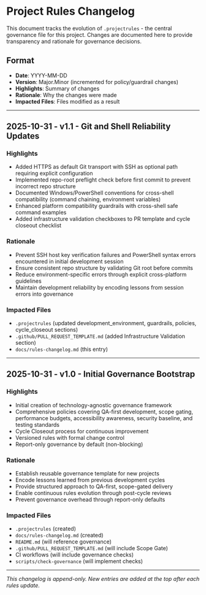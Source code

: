 # Project Rules Changelog

This document tracks the evolution of `.projectrules` - the central governance file for this project. Changes are documented here to provide transparency and rationale for governance decisions.

## Format

- **Date**: YYYY-MM-DD
- **Version**: Major.Minor (incremented for policy/guardrail changes)
- **Highlights**: Summary of changes
- **Rationale**: Why the changes were made
- **Impacted Files**: Files modified as a result

---

## 2025-10-31 - v1.1 - Git and Shell Reliability Updates

### Highlights
- Added HTTPS as default Git transport with SSH as optional path requiring explicit configuration
- Implemented repo-root preflight check before first commit to prevent incorrect repo structure
- Documented Windows/PowerShell conventions for cross-shell compatibility (command chaining, environment variables)
- Enhanced platform compatibility guardrails with cross-shell safe command examples
- Added infrastructure validation checkboxes to PR template and cycle closeout checklist

### Rationale
- Prevent SSH host key verification failures and PowerShell syntax errors encountered in initial development session
- Ensure consistent repo structure by validating Git root before commits
- Reduce environment-specific errors through explicit cross-platform guidelines
- Maintain development reliability by encoding lessons from session errors into governance

### Impacted Files
- `.projectrules` (updated development_environment, guardrails, policies, cycle_closeout sections)
- `.github/PULL_REQUEST_TEMPLATE.md` (added Infrastructure Validation section)
- `docs/rules-changelog.md` (this entry)

---

## 2025-10-31 - v1.0 - Initial Governance Bootstrap

### Highlights
- Initial creation of technology-agnostic governance framework
- Comprehensive policies covering QA-first development, scope gating, performance budgets, accessibility awareness, security baseline, and testing standards
- Cycle Closeout process for continuous improvement
- Versioned rules with formal change control
- Report-only governance by default (non-blocking)

### Rationale
- Establish reusable governance template for new projects
- Encode lessons learned from previous development cycles
- Provide structured approach to QA-first, scope-gated delivery
- Enable continuous rules evolution through post-cycle reviews
- Prevent governance overhead through report-only defaults

### Impacted Files
- `.projectrules` (created)
- `docs/rules-changelog.md` (created)
- `README.md` (will reference governance)
- `.github/PULL_REQUEST_TEMPLATE.md` (will include Scope Gate)
- CI workflows (will include governance checks)
- `scripts/check-governance` (will implement checks)

---

*This changelog is append-only. New entries are added at the top after each rules update.*
